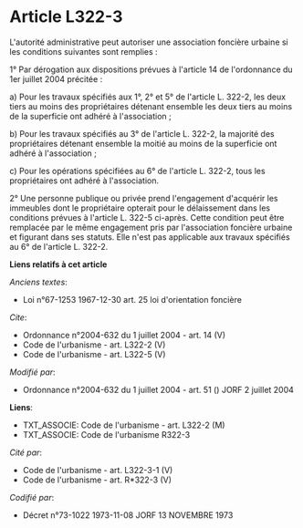 # Article L322-3

L'autorité administrative peut autoriser une association foncière urbaine si les conditions suivantes sont remplies : 

1° Par dérogation aux dispositions prévues à l'article 14 de l'ordonnance du 1er juillet 2004 précitée : 

a) Pour les travaux spécifiés aux 1°, 2° et 5° de l'article L. 322-2, les deux tiers au moins des propriétaires détenant
ensemble les deux tiers au moins de la superficie ont adhéré à l'association ; 

b) Pour les travaux spécifiés au 3° de l'article L. 322-2, la majorité des propriétaires détenant ensemble la moitié au moins
de la superficie ont adhéré à l'association ; 

c) Pour les opérations spécifiées au 6° de l'article L. 322-2, tous les propriétaires ont adhéré à l'association. 

2° Une personne publique ou privée prend l'engagement d'acquérir les immeubles dont le propriétaire opterait pour le
délaissement dans les conditions prévues à l'article L. 322-5 ci-après. Cette condition peut être remplacée par le même
engagement pris par l'association foncière urbaine et figurant dans ses statuts. Elle n'est pas applicable aux travaux
spécifiés au 6° de l'article L. 322-2.

**Liens relatifs à cet article**

_Anciens textes_:

  - Loi n°67-1253 1967-12-30 art. 25 loi d'orientation foncière

_Cite_:

  - Ordonnance n°2004-632 du 1 juillet 2004 - art. 14 (V)
  - Code de l'urbanisme - art. L322-2 (V)
  - Code de l'urbanisme - art. L322-5 (V)

_Modifié par_:

  - Ordonnance n°2004-632 du 1 juillet 2004 - art. 51 () JORF 2 juillet 2004

**Liens**:

  - TXT_ASSOCIE: Code de l'urbanisme - art. L322-2 (M)
  - TXT_ASSOCIE: Code de l'urbanisme R322-3

_Cité par_:

  - Code de l'urbanisme - art. L322-3-1 (V)
  - Code de l'urbanisme - art. R*322-3 (V)

_Codifié par_:

  - Décret n°73-1022 1973-11-08 JORF 13 NOVEMBRE 1973
